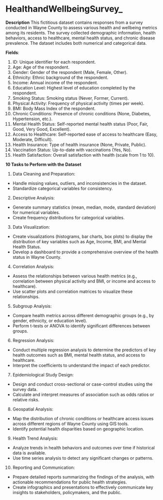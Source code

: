 # HealthandWellbeingSurvey_
**Description**
This fictitious dataset contains responses from a survey conducted in Wayne County to assess various health and wellbeing metrics among its residents. The survey collected demographic information, health behaviors, access to healthcare, mental health status, and chronic disease prevalence. The dataset includes both numerical and categorical data.

**Fields**:

1. ID: Unique identifier for each respondent.
2. Age: Age of the respondent.
3. Gender: Gender of the respondent (Male, Female, Other).
4. Ethnicity: Ethnic background of the respondent.
5. Income: Annual income of the respondent.
6. Education Level: Highest level of education completed by the respondent.
7. Smoking Status: Smoking status (Never, Former, Current).
8. Physical Activity: Frequency of physical activity (times per week).
9. BMI: Body Mass Index of the respondent.
10. Chronic Conditions: Presence of chronic conditions (None, Diabetes, Hypertension, etc.).
11. Mental Health Status: Self-reported mental health status (Poor, Fair, Good, Very Good, Excellent).
12. Access to Healthcare: Self-reported ease of access to healthcare (Easy, Moderate, Difficult).
13. Health Insurance: Type of health insurance (None, Private, Public).
14. Vaccination Status: Up-to-date with vaccinations (Yes, No).
15. Health Satisfaction: Overall satisfaction with health (scale from 1 to 10).

**10 Tasks to Perform with the Dataset**
1. Data Cleaning and Preparation:
- Handle missing values, outliers, and inconsistencies in the dataset.
- Standardize categorical variables for consistency.
2. Descriptive Analysis:
- Generate summary statistics (mean, median, mode, standard deviation) for numerical variables.
- Create frequency distributions for categorical variables.
3. Data Visualization:
- Create visualizations (histograms, bar charts, box plots) to display the distribution of key variables such as Age, Income, BMI, and Mental Health Status.
- Develop a dashboard to provide a comprehensive overview of the health status in Wayne County.
4. Correlation Analysis:
- Assess the relationships between various health metrics (e.g., correlation between physical activity and BMI, or income and access to healthcare).
- Use scatter plots and correlation matrices to visualize these relationships.
5. Subgroup Analysis:
- Compare health metrics across different demographic groups (e.g., by gender, ethnicity, or education level).
- Perform t-tests or ANOVA to identify significant differences between groups.
6. Regression Analysis:
- Conduct multiple regression analysis to determine the predictors of key health outcomes such as BMI, mental health status, and access to healthcare.
- Interpret the coefficients to understand the impact of each predictor.
7. Epidemiological Study Design:
- Design and conduct cross-sectional or case-control studies using the survey data.
- Calculate and interpret measures of association such as odds ratios or relative risks.
8. Geospatial Analysis:
- Map the distribution of chronic conditions or healthcare access issues across different regions of Wayne County using GIS tools.
- Identify potential health disparities based on geographic location.
9. Health Trend Analysis:
- Analyze trends in health behaviors and outcomes over time if historical data is available.
- Use time series analysis to detect any significant changes or patterns.
10. Reporting and Communication:
- Prepare detailed reports summarizing the findings of the analysis, with actionable recommendations for public health strategies.
- Create infographics and presentations to effectively communicate key insights to stakeholders, policymakers, and the public.
